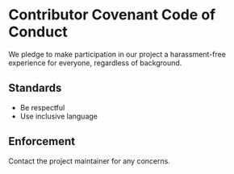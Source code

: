 # Contributor Covenant Code of Conduct

We pledge to make participation in our project a harassment-free experience for everyone, regardless of background.

## Standards
- Be respectful
- Use inclusive language

## Enforcement
Contact the project maintainer for any concerns.
